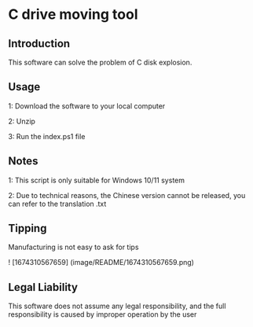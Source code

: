# C drive moving tool

## Introduction

This software can solve the problem of C disk explosion.

## Usage

1: Download the software to your local computer

2: Unzip

3: Run the index.ps1 file

## Notes

1: This script is only suitable for Windows 10/11 system

2: Due to technical reasons, the Chinese version cannot be released, you can refer to the translation .txt

## Tipping

Manufacturing is not easy to ask for tips

! [1674310567659] (image/README/1674310567659.png)

## Legal Liability

This software does not assume any legal responsibility, and the full responsibility is caused by improper operation by the user

